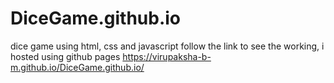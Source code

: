 # DiceGame.github.io
dice game using html, css and javascript
follow the link to see the working, i hosted using github pages
https://virupaksha-b-m.github.io/DiceGame.github.io/

